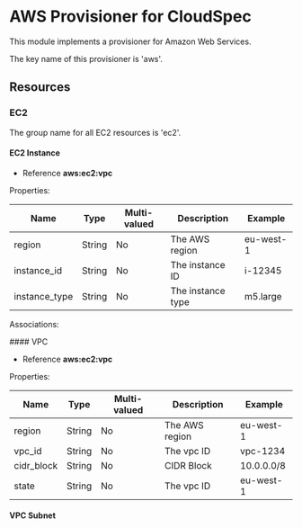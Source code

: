 # AWS Provisioner for CloudSpec

This module implements a provisioner for Amazon Web Services.

The key name of this provisioner is 'aws'.

## Resources

### EC2

The group name for all EC2 resources is 'ec2'.

#### EC2 Instance

- Reference **aws:ec2:vpc**

Properties:

| Name          | Type   | Multi-valued | Description       | Example   |
| ------------- | ------ | ------------ | ----------------- | --------- |
| region        | String | No           | The AWS region    | eu-west-1 |
| instance_id   | String | No           | The instance ID   | i-12345   |
| instance_type | String | No           | The instance type | m5.large  |

Associations:

#### VPC

- Reference **aws:ec2:vpc**

Properties:

| Name       | Type   | Multi-valued | Description    | Example    |
| ---------- | ------ | ------------ | -------------- | ---------- |
| region     | String | No           | The AWS region | eu-west-1  |
| vpc_id     | String | No           | The vpc ID     | vpc-1234   |
| cidr_block | String | No           | CIDR Block     | 10.0.0.0/8 |
| state      | String | No           | The vpc ID     | eu-west-1  |

#### VPC Subnet
